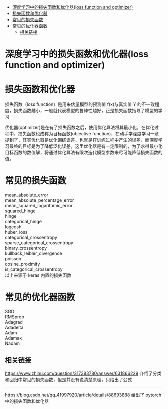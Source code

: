 - [深度学习中的损失函数和优化器(loss function and optimizer)](#%e6%b7%b1%e5%ba%a6%e5%ad%a6%e4%b9%a0%e4%b8%ad%e7%9a%84%e6%8d%9f%e5%a4%b1%e5%87%bd%e6%95%b0%e5%92%8c%e4%bc%98%e5%8c%96%e5%99%a8loss-function-and-optimizer)
- [损失函数和优化器](#%e6%8d%9f%e5%a4%b1%e5%87%bd%e6%95%b0%e5%92%8c%e4%bc%98%e5%8c%96%e5%99%a8)
- [常见的损失函数](#%e5%b8%b8%e8%a7%81%e7%9a%84%e6%8d%9f%e5%a4%b1%e5%87%bd%e6%95%b0)
- [常见的优化器函数](#%e5%b8%b8%e8%a7%81%e7%9a%84%e4%bc%98%e5%8c%96%e5%99%a8%e5%87%bd%e6%95%b0)
  - [相关链接](#%e7%9b%b8%e5%85%b3%e9%93%be%e6%8e%a5)

# 深度学习中的损失函数和优化器(loss function and optimizer)

# 损失函数和优化器

损失函数（loss function）是用来估量模型的预测值 f(x)与真实值 Y 的不一致程度，损失函数越小，一般就代表模型的鲁棒性越好，正是损失函数指导了模型的学习

优化器(optimizer)是在有了损失函数之后，使用优化算法将其最小化，在优化过程中，损失函数也成称为目标函数(objective function)，在动手学深度学习一章提到了，其实优化器是优化训练误差，也就是在训练过程中产生的误差，而深度学习最终的目标是为了降低泛化误差，这里优化器是有一定限制的，为了求得最小化目标函数的数值解，将通过优化算法有限次迭代模型参数来尽可能降低损失函数的值。

# 常见的损失函数

mean_absolute_error  
mean_absolute_percentage_error  
mean_squared_logarithmic_error  
squared_hinge  
hinge  
categorical_hinge  
logcosh  
huber_loss  
categorical_crossentropy  
sparse_categorical_crossentropy  
binary_crossentropy  
kullback_leibler_divergence  
poisson  
cosine_proximity  
is_categorical_crossentropy  
以上来源于 keras 内置的损失函数

# 常见的优化器函数

SGD  
RMSprop  
Adagrad  
Adadelta  
Adam  
Adamax  
Nadam

## 相关链接

https://www.zhihu.com/question/317383780/answer/631866229
介绍了分类和回归中常见的损失函数，但是并没有说清楚原理，只给出了公式

---

https://blog.csdn.net/qq_41997920/article/details/88693888
给出了 pytorch 中的损失函数和优化器
